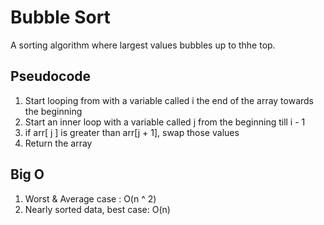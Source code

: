 # Bubble Sort
A sorting algorithm where largest values bubbles up to thhe top.

## Pseudocode
1. Start looping from with a variable called i the end of the array towards the beginning
2. Start an inner loop with a variable called j from the beginning till i - 1
3. if arr[ j ] is greater than arr[j + 1], swap those values
4. Return the array

## Big O
1. Worst & Average case : O(n ^ 2)
2. Nearly sorted data, best case: O(n)